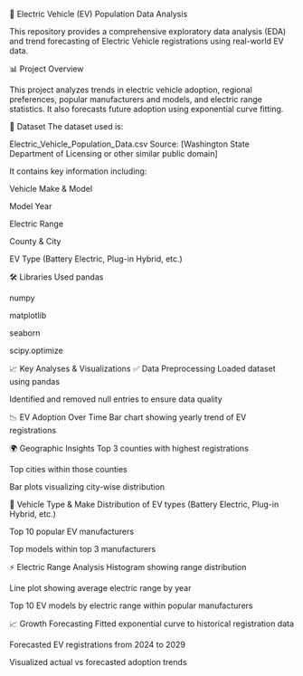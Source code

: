 🔋 Electric Vehicle (EV) Population Data Analysis

This repository provides a comprehensive exploratory data analysis (EDA) and trend forecasting of Electric Vehicle registrations using real-world EV data.

📊 Project Overview

This project analyzes trends in electric vehicle adoption, regional preferences, popular manufacturers and models, and electric range statistics. It also forecasts future adoption using exponential curve fitting.

📁 Dataset
The dataset used is:

Electric_Vehicle_Population_Data.csv
Source: [Washington State Department of Licensing or other similar public domain]

It contains key information including:

Vehicle Make & Model

Model Year

Electric Range

County & City

EV Type (Battery Electric, Plug-in Hybrid, etc.)

🛠️ Libraries Used
pandas

numpy

matplotlib

seaborn

scipy.optimize

📈 Key Analyses & Visualizations
✅ Data Preprocessing
Loaded dataset using pandas

Identified and removed null entries to ensure data quality

📉 EV Adoption Over Time
Bar chart showing yearly trend of EV registrations

🌍 Geographic Insights
Top 3 counties with highest registrations

Top cities within those counties

Bar plots visualizing city-wise distribution

🚗 Vehicle Type & Make
Distribution of EV types (Battery Electric, Plug-in Hybrid, etc.)

Top 10 popular EV manufacturers

Top models within top 3 manufacturers

⚡ Electric Range Analysis
Histogram showing range distribution

Line plot showing average electric range by year

Top 10 EV models by electric range within popular manufacturers

📈 Growth Forecasting
Fitted exponential curve to historical registration data

Forecasted EV registrations from 2024 to 2029

Visualized actual vs forecasted adoption trends

